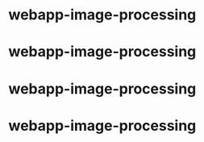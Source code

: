 # webapp-image-processing
# webapp-image-processing
# webapp-image-processing
# webapp-image-processing
